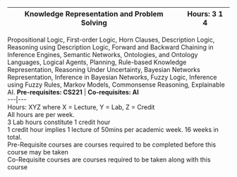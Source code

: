 **Knowledge Representation and Problem Solving** | **Hours: 3 1 4**  
---|---  
Propositional Logic, First-order Logic, Horn Clauses, Description Logic, Reasoning using Description Logic, Forward and Backward Chaining in Inference Engines, Semantic Networks, Ontologies, and Ontology Languages, Logical Agents, Planning, Rule-based Knowledge Representation, Reasoning Under Uncertainty, Bayesian Networks Representation, Inference in Bayesian Networks, Fuzzy Logic, Inference using Fuzzy Rules, Markov Models, Commonsense Reasoning, Explainable AI.
**Pre-requisites: CS221** | **Co-requisites: AI**  
---|---  
Hours: XYZ where X = Lecture, Y = Lab, Z = Credit  
All hours are per week.  
3 Lab hours constitute 1 credit hour  
1 credit hour implies 1 lecture of 50mins per academic week. 16 weeks in total.  
Pre-Requisite courses are courses required to be completed before this course may be taken  
Co-Requisite courses are courses required to be taken along with this course
